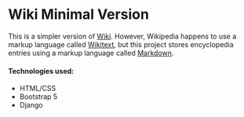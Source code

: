 # Wiki Minimal Version

This is a simpler version of [Wiki](https://en.wikipedia.org/wiki/Wiki). However, Wikipedia happens to use a markup language called [Wikitext](https://en.wikipedia.org/wiki/MediaWiki), but this project stores encyclopedia entries using a markup language called [Markdown](https://www.markdownguide.org/).

#### Technologies used:
- HTML/CSS
- Bootstrap 5
- Django